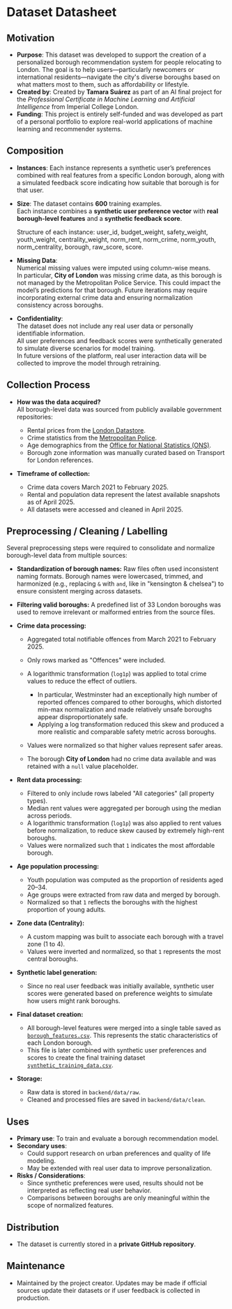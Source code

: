 # Dataset Datasheet

## Motivation

- **Purpose**: This dataset was developed to support the creation of a personalized borough recommendation system for people relocating to London. The goal is to help users—particularly newcomers or international residents—navigate the city's diverse boroughs based on what matters most to them, such as affordability or lifestyle.
- **Created by**: Created by **Tamara Suárez** as part of an AI final project for the _Professional Certificate in Machine Learning and Artificial Intelligence_ from Imperial College London.
- **Funding**: This project is entirely self-funded and was developed as part of a personal portfolio to explore real-world applications of machine learning and recommender systems.

## Composition

- **Instances**: Each instance represents a synthetic user’s preferences combined with real features from a specific London borough, along with a simulated feedback score indicating how suitable that borough is for that user.

- **Size**: The dataset contains **600** training examples.  
  Each instance combines a **synthetic user preference vector** with **real borough-level features** and a **synthetic feedback score**.

  Structure of each instance: user_id, budget_weight, safety_weight, youth_weight, centrality_weight, norm_rent, norm_crime, norm_youth, norm_centrality, borough, raw_score, score.

- **Missing Data**:  
  Numerical missing values were imputed using column-wise means.  
  In particular, **City of London** was missing crime data, as this borough is not managed by the Metropolitan Police Service. This could impact the model’s predictions for that borough. Future iterations may require incorporating external crime data and ensuring normalization consistency across boroughs.

- **Confidentiality**:  
  The dataset does not include any real user data or personally identifiable information.  
  All user preferences and feedback scores were synthetically generated to simulate diverse scenarios for model training.  
  In future versions of the platform, real user interaction data will be collected to improve the model through retraining.

## Collection Process

- **How was the data acquired?**  
  All borough-level data was sourced from publicly available government repositories:

  - Rental prices from the [London Datastore](https://data.london.gov.uk/dataset/average-private-rents-borough).
  - Crime statistics from the [Metropolitan Police](https://data.london.gov.uk/dataset/mps-monthly-crime-dahboard-data).
  - Age demographics from the [Office for National Statistics (ONS)](https://www.ons.gov.uk/aboutus/transparencyandgovernance/freedomofinformationfoi/londonboroughpopulationbyageethnicityandhouseholdtype).
  - Borough zone information was manually curated based on Transport for London references.

- **Timeframe of collection:**
  - Crime data covers March 2021 to February 2025.
  - Rental and population data represent the latest available snapshots as of April 2025.
  - All datasets were accessed and cleaned in April 2025.

## Preprocessing / Cleaning / Labelling

Several preprocessing steps were required to consolidate and normalize borough-level data from multiple sources:

- **Standardization of borough names:** Raw files often used inconsistent naming formats. Borough names were lowercased, trimmed, and harmonized (e.g., replacing `&` with `and`, like in "kensington & chelsea") to ensure consistent merging across datasets.

- **Filtering valid boroughs:** A predefined list of 33 London boroughs was used to remove irrelevant or malformed entries from the source files.

- **Crime data processing:**

  - Aggregated total notifiable offences from March 2021 to February 2025.
  - Only rows marked as "Offences" were included.
  - A logarithmic transformation (`log1p`) was applied to total crime values to reduce the effect of outliers.

    - In particular, Westminster had an exceptionally high number of reported offences compared to other boroughs, which distorted min-max normalization and made relatively unsafe boroughs appear disproportionately safe.
    - Applying a log transformation reduced this skew and produced a more realistic and comparable safety metric across boroughs.

  - Values were normalized so that higher values represent safer areas.
  - The borough **City of London** had no crime data available and was retained with a `null` value placeholder.

- **Rent data processing:**

  - Filtered to only include rows labeled "All categories" (all property types).
  - Median rent values were aggregated per borough using the median across periods.
  - A logarithmic transformation (`log1p`) was also applied to rent values before normalization, to reduce skew caused by extremely high-rent boroughs.
  - Values were normalized such that `1` indicates the most affordable borough.

- **Age population processing:**

  - Youth population was computed as the proportion of residents aged 20–34.
  - Age groups were extracted from raw data and merged by borough.
  - Normalized so that `1` reflects the boroughs with the highest proportion of young adults.

- **Zone data (Centrality):**

  - A custom mapping was built to associate each borough with a travel zone (1 to 4).
  - Values were inverted and normalized, so that `1` represents the most central boroughs.

- **Synthetic label generation:**

  - Since no real user feedback was initially available, synthetic user scores were generated based on preference weights to simulate how users might rank boroughs.

- **Final dataset creation:**

  - All borough-level features were merged into a single table saved as [`borough_features.csv`](./backend/ml_model/data/clean/borough_features.csv). This represents the static characteristics of each London borough.
  - This file is later combined with synthetic user preferences and scores to create the final training dataset [`synthetic_training_data.csv`](./backend/data/clean/synthetic_training_data.csv).

- **Storage:**
  - Raw data is stored in `backend/data/raw`.
  - Cleaned and processed files are saved in `backend/data/clean`.

## Uses

- **Primary use**: To train and evaluate a borough recommendation model.
- **Secondary uses**:
  - Could support research on urban preferences and quality of life modeling.
  - May be extended with real user data to improve personalization.
- **Risks / Considerations**:
  - Since synthetic preferences were used, results should not be interpreted as reflecting real user behavior.
  - Comparisons between boroughs are only meaningful within the scope of normalized features.

## Distribution

- The dataset is currently stored in a **private GitHub repository**.

## Maintenance

- Maintained by the project creator. Updates may be made if official sources update their datasets or if user feedback is collected in production.
